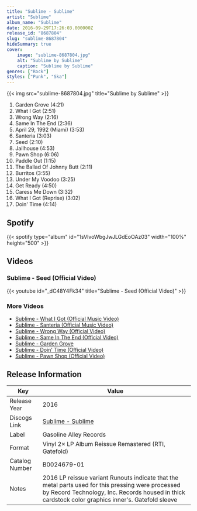 ```yaml
---
title: "Sublime - Sublime"
artist: "Sublime"
album_name: "Sublime"
date: 2016-09-29T17:26:03.000000Z
release_id: "8687804"
slug: "sublime-8687804"
hideSummary: true
cover:
    image: "sublime-8687804.jpg"
    alt: "Sublime by Sublime"
    caption: "Sublime by Sublime"
genres: ["Rock"]
styles: ["Punk", "Ska"]
---
```


{{< img src="sublime-8687804.jpg" title="Sublime by Sublime" >}}

<!-- section break -->

1. Garden Grove (4:21)
2. What I Got (2:51)
3. Wrong Way (2:16)
4. Same In The End (2:36)
5. April 29, 1992 (Miami) (3:53)
6. Santeria (3:03)
7. Seed (2:10)
8. Jailhouse (4:53)
9. Pawn Shop (6:06)
10. Paddle Out (1:15)
11. The Ballad Of Johnny Butt (2:11)
12. Burritos (3:55)
13. Under My Voodoo (3:25)
14. Get Ready (4:50)
15. Caress Me Down (3:32)
16. What I Got (Reprise) (3:02)
17. Doin' Time (4:14)

<!-- section break -->


## Spotify
{{< spotify type="album" id="1sVlvoWbgJwJLGdEoOAz03" width="100%" height="500" >}}



## Videos
### Sublime - Seed (Official Video)
{{< youtube id="_dC48Y4Fk34" title="Sublime - Seed (Official Video)" >}}<br>

### More Videos

- [Sublime - What I Got (Official Music Video)](https://www.youtube.com/watch?v=0Uc3ZrmhDN4)
- [Sublime - Santeria (Official Music Video)](https://www.youtube.com/watch?v=AEYN5w4T_aM)
- [Sublime - Wrong Way (Official Video)](https://www.youtube.com/watch?v=uLifSFBs_Lk)
- [Sublime - Same In The End (Official Video)](https://www.youtube.com/watch?v=XINAJ7jgg6Y)
- [Sublime - Garden Grove](https://www.youtube.com/watch?v=qpSo_zj0UQw)
- [Sublime - Doin' Time (Official Video)](https://www.youtube.com/watch?v=2yT8RsCarJA)
- [Sublime - Pawn Shop (Official Video)](https://www.youtube.com/watch?v=gAQ7fGXHFJ8)


## Release Information
|  Key           | Value                                                |
| ---------------| ---------------------------------------------------- |
| Release Year   | 2016                                   |
| Discogs Link   | [Sublime - Sublime](https://www.discogs.com/release/8687804-Sublime-Sublime) |
| Label          | Gasoline Alley Records |
| Format         | Vinyl 2× LP Album Reissue Remastered (RTI, Gatefold) |
| Catalog Number | B0024679-01 |
| Notes | 2016 LP reissue variant  Runouts indicate that the metal parts used for this pressing were processed by Record Technology, Inc.  Records housed in thick cardstock color graphics inner's. Gatefold sleeve |